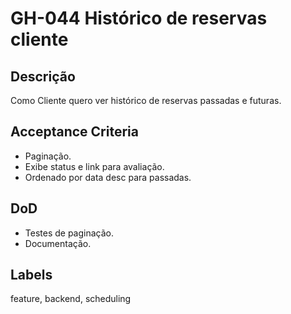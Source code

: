 <!--
ID: GH-044
Epic: Scheduling Core
Phase: 3
-->

# GH-044 Histórico de reservas cliente

## Descrição

Como Cliente quero ver histórico de reservas passadas e futuras.

## Acceptance Criteria

- Paginação.
- Exibe status e link para avaliação.
- Ordenado por data desc para passadas.

## DoD

- Testes de paginação.
- Documentação.

## Labels

feature, backend, scheduling
